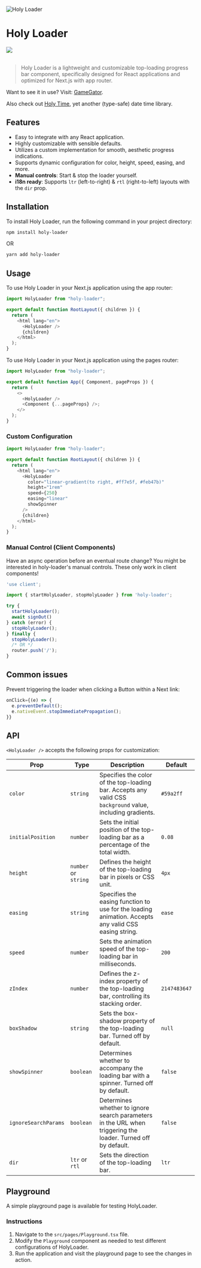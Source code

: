 ![Holy Loader](https://github.com/user-attachments/assets/4058eb51-92ce-4df2-86ac-73ce4c049ded)

<h1>Holy Loader</h1>
<a href="https://www.npmjs.com/package/holy-loader"><img src="https://img.shields.io/npm/v/holy-loader.svg?style=flat" /></a>
<br>
<br>

> Holy Loader is a lightweight and customizable top-loading progress bar component, specifically designed for React applications and optimized for Next.js with app router.

Want to see it in use? Visit: [GameGator](https://gamegator.net).

Also check out [Holy Time](https://github.com/badosz0/holy-time), yet another (type-safe) date time library.

## Features

- Easy to integrate with any React application.
- Highly customizable with sensible defaults.
- Utilizes a custom implementation for smooth, aesthetic progress indications.
- Supports dynamic configuration for color, height, speed, easing, and more.
- **Manual controls**: Start & stop the loader yourself.
- **i18n ready**: Supports `ltr` (left-to-right) & `rtl` (right-to-left) layouts with the `dir` prop.

## Installation

To install Holy Loader, run the following command in your project directory:

```bash
npm install holy-loader
```

OR

```bash
yarn add holy-loader
```

## Usage

To use Holy Loader in your Next.js application using the app router:

```typescript
import HolyLoader from "holy-loader";

export default function RootLayout({ children }) {
  return (
    <html lang="en">
      <HolyLoader />
      {children}
    </html>
  );
}
```

To use Holy Loader in your Next.js application using the pages router:

```typescript
import HolyLoader from "holy-loader";

export default function App({ Component, pageProps }) {
  return (
    <>
      <HolyLoader />
      <Component {...pageProps} />;
    </>
  );
}
```

### Custom Configuration

```typescript
import HolyLoader from "holy-loader";

export default function RootLayout({ children }) {
  return (
    <html lang="en">
      <HolyLoader
        color="linear-gradient(to right, #ff7e5f, #feb47b)"
        height="1rem"
        speed={250}
        easing="linear"
        showSpinner
      />
      {children}
    </html>
  );
}
```

### Manual Control (Client Components)

Have an async operation before an eventual route change? You might be interested in holy-loader's manual controls. These only work in client components!

```typescript
'use client';

import { startHolyLoader, stopHolyLoader } from 'holy-loader';

try {
  startHolyLoader();
  await signOut()
} catch (error) {
  stopHolyLoader();
} finally {
  stopHolyLoader();
  /* OR */
  router.push('/');
}
```

## Common issues

Prevent triggering the loader when clicking a Button within a Next link:

```typescript
onClick={(e) => {
  e.preventDefault();
  e.nativeEvent.stopImmediatePropagation();
}}
```

## API

`<HolyLoader />` accepts the following props for customization:

| Prop                 | Type                 | Description                                                                                                  | Default      |
|----------------------|----------------------|--------------------------------------------------------------------------------------------------------------|--------------|
| `color`              | `string`             | Specifies the color of the top-loading bar. Accepts any valid CSS `background` value, including gradients.   | `#59a2ff`  |
| `initialPosition`    | `number`             | Sets the initial position of the top-loading bar as a percentage of the total width.                         | `0.08`       |
| `height`             | `number` or `string` | Defines the height of the top-loading bar in pixels or CSS unit.                                             | `4px`        |
| `easing`             | `string`             | Specifies the easing function to use for the loading animation. Accepts any valid CSS easing string.         | `ease`     |
| `speed`              | `number`             | Sets the animation speed of the top-loading bar in milliseconds.                                             | `200`        |
| `zIndex`             | `number`             | Defines the z-index property of the top-loading bar, controlling its stacking order.                         | `2147483647` |
| `boxShadow`          | `string`             | Sets the box-shadow property of the top-loading bar. Turned off by default.                                  | `null`       |
| `showSpinner`        | `boolean`            | Determines whether to accompany the loading bar with a spinner. Turned off by default.                       | `false`      |
| `ignoreSearchParams` | `boolean`            | Determines whether to ignore search parameters in the URL when triggering the loader. Turned off by default. | `false`      |
| `dir`                | `ltr` or `rtl`       | Sets the direction of the top-loading bar.                                                                   | `ltr`      |

## Playground

A simple playground page is available for testing HolyLoader.

### Instructions

1. Navigate to the `src/pages/Playground.tsx` file.
2. Modify the `Playground` component as needed to test different configurations of HolyLoader.
3. Run the application and visit the playground page to see the changes in action.
